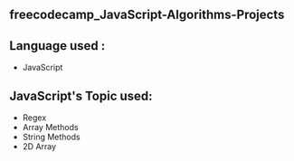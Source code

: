## freecodecamp_JavaScript-Algorithms-Projects


## Language used :
* JavaScript


## JavaScript's Topic used:
* Regex
* Array Methods
* String Methods
* 2D Array